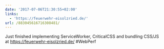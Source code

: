 ```yaml
---
date: '2017-07-06T21:30:55+02:00'
links:
  - 'https://feuerwehr-eisolzried.de/'
url: /883045616716308481/
---
```

Just finished implementing ServiceWorker, CriticalCSS and bundling CSS/JS at https://feuerwehr-eisolzried.de/ #WebPerf
